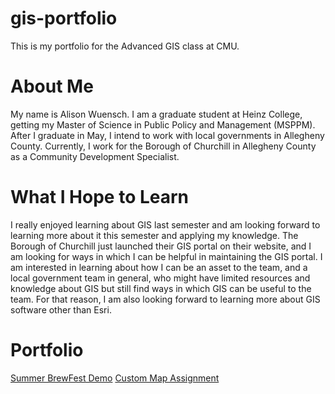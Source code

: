 # gis-portfolio
This is my portfolio for the Advanced GIS class at CMU.

# About Me
My name is Alison Wuensch. I am a graduate student at Heinz College, getting my Master of Science in Public Policy and Management (MSPPM). After I graduate in May, I intend to work with local governments in Allegheny County. Currently, I work for the Borough of Churchill in Allegheny County as a Community Development Specialist.


# What I Hope to Learn
I really enjoyed learning about GIS last semester and am looking forward to learning more about it this semester and applying my knowledge. The Borough of Churchill just launched their GIS portal on their website, and I am looking for ways in which I can be helpful in maintaining the GIS portal. I am interested in learning about how I can be an asset to the team, and a local government team in general, who might have limited resources and knowledge about GIS but still find ways in which GIS can be useful to the team. For that reason, I am also looking forward to learning more about GIS software other than Esri. 

# Portfolio
[Summer BrewFest Demo](/summerbrewfestdemo.md)
[Custom Map Assignment](/custommapassignment.md)
